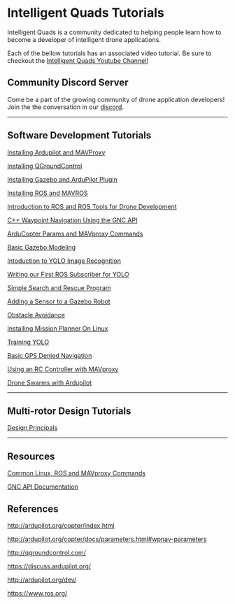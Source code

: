 # Intelligent Quads Tutorials

Intelligent Quads is a community dedicated to helping people learn how to become a developer of intelligent drone applications.

Each of the bellow tutorials has an associated video tutorial. Be sure to checkout the [Intelligent Quads Youtube Channel!](https://www.youtube.com/channel/UCuZy0c-uvSJglnZfQC0-uaQ)

## Community Discord Server

Come be a part of the growing community of drone application developers! Join the the conversation in our [discord](https://discord.gg/xZjXaAf).

---

## Software Development Tutorials

[Installing Ardupilot and MAVProxy](Installing_Ardupilot.md)

[Installing QGroundControl](installing_qgc.md)

[Installing Gazebo and ArduPilot Plugin](installing_gazebo_arduplugin.md)

[Installing ROS and MAVROS](installing_ros.md)

[Introduction to ROS and ROS Tools for Drone Development](ros_intro.md)

[C++ Waypoint Navigation Using the GNC API](gnc_tutorial.md)

[ArduCopter Params and MAVproxy Commands](ardu_params_and_commands.md)

[Basic Gazebo Modeling](gazebo_world_modeling_intro.md)

[Intoduction to YOLO Image Recognition](intro_to_yolo.md)

[Writing our First ROS Subscriber for YOLO](basic_ros_sub.md)

[Simple Search and Rescue Program](search_and_rescue.md)

[Adding a Sensor to a Gazebo Robot](adding_a_sensor.md)

[Obstacle Avoidance](avoidance.md)

[Installing Mission Planner On Linux](installing_mission_on_Linux.md)

[Training YOLO](training_yolo.md)

[Basic GPS Denied Navigation](basic_gps_denied_navigation.md)

[Using an RC Controller with MAVproxy](rc_controller.md)

[Drone Swarms with Ardupilot](swarming_ardupilot.md)

---
## Multi-rotor Design Tutorials

[Design Principals](design_princepals.md)

---

## Resources 

[Common Linux, ROS and MAVproxy Commands](helpful_commands.md)

[GNC API Documentation](GNC_functions_documentation.md)

## References 
http://ardupilot.org/copter/index.html

http://ardupilot.org/copter/docs/parameters.html#wpnav-parameters

http://qgroundcontrol.com/

https://discuss.ardupilot.org/

http://ardupilot.org/dev/

https://www.ros.org/


